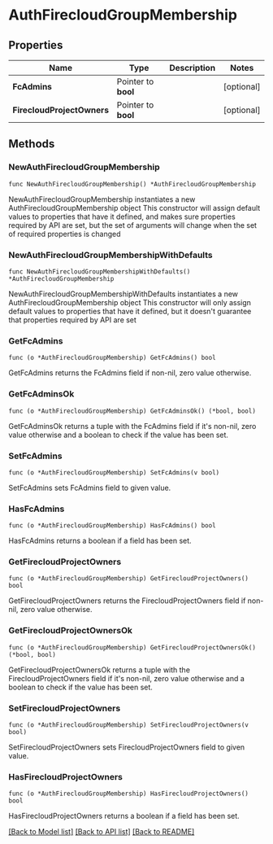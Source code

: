 # AuthFirecloudGroupMembership

## Properties

Name | Type | Description | Notes
------------ | ------------- | ------------- | -------------
**FcAdmins** | Pointer to **bool** |  | [optional] 
**FirecloudProjectOwners** | Pointer to **bool** |  | [optional] 

## Methods

### NewAuthFirecloudGroupMembership

`func NewAuthFirecloudGroupMembership() *AuthFirecloudGroupMembership`

NewAuthFirecloudGroupMembership instantiates a new AuthFirecloudGroupMembership object
This constructor will assign default values to properties that have it defined,
and makes sure properties required by API are set, but the set of arguments
will change when the set of required properties is changed

### NewAuthFirecloudGroupMembershipWithDefaults

`func NewAuthFirecloudGroupMembershipWithDefaults() *AuthFirecloudGroupMembership`

NewAuthFirecloudGroupMembershipWithDefaults instantiates a new AuthFirecloudGroupMembership object
This constructor will only assign default values to properties that have it defined,
but it doesn't guarantee that properties required by API are set

### GetFcAdmins

`func (o *AuthFirecloudGroupMembership) GetFcAdmins() bool`

GetFcAdmins returns the FcAdmins field if non-nil, zero value otherwise.

### GetFcAdminsOk

`func (o *AuthFirecloudGroupMembership) GetFcAdminsOk() (*bool, bool)`

GetFcAdminsOk returns a tuple with the FcAdmins field if it's non-nil, zero value otherwise
and a boolean to check if the value has been set.

### SetFcAdmins

`func (o *AuthFirecloudGroupMembership) SetFcAdmins(v bool)`

SetFcAdmins sets FcAdmins field to given value.

### HasFcAdmins

`func (o *AuthFirecloudGroupMembership) HasFcAdmins() bool`

HasFcAdmins returns a boolean if a field has been set.

### GetFirecloudProjectOwners

`func (o *AuthFirecloudGroupMembership) GetFirecloudProjectOwners() bool`

GetFirecloudProjectOwners returns the FirecloudProjectOwners field if non-nil, zero value otherwise.

### GetFirecloudProjectOwnersOk

`func (o *AuthFirecloudGroupMembership) GetFirecloudProjectOwnersOk() (*bool, bool)`

GetFirecloudProjectOwnersOk returns a tuple with the FirecloudProjectOwners field if it's non-nil, zero value otherwise
and a boolean to check if the value has been set.

### SetFirecloudProjectOwners

`func (o *AuthFirecloudGroupMembership) SetFirecloudProjectOwners(v bool)`

SetFirecloudProjectOwners sets FirecloudProjectOwners field to given value.

### HasFirecloudProjectOwners

`func (o *AuthFirecloudGroupMembership) HasFirecloudProjectOwners() bool`

HasFirecloudProjectOwners returns a boolean if a field has been set.


[[Back to Model list]](../README.md#documentation-for-models) [[Back to API list]](../README.md#documentation-for-api-endpoints) [[Back to README]](../README.md)


